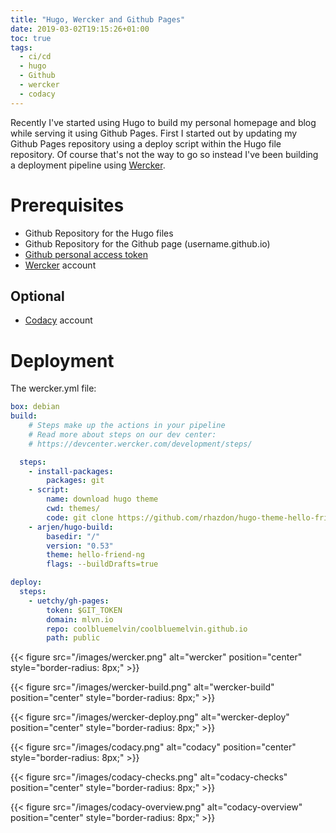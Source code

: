 ```yaml
---
title: "Hugo, Wercker and Github Pages"
date: 2019-03-02T19:15:26+01:00
toc: true
tags:
  - ci/cd
  - hugo
  - Github
  - wercker
  - codacy
---
```


Recently I've started using Hugo to build my personal homepage and blog while serving it using Github Pages. First I started out by updating my Github Pages repository using a deploy script within the Hugo file repository. Of course that's not the way to go so instead I've been building a deployment pipeline using [Wercker](https://app.wercker.com/melvincornelissen/mlvn.io/installing/).

# Prerequisites

- Github Repository for the Hugo files
- Github Repository for the Github page (username.github.io)
- [Github personal access token](https://github.com/settings/tokens)
- [Wercker](https://app.wercker.com/) account

## Optional

- [Codacy](https://www.codacy.com/) account

# Deployment

The wercker.yml file:
```yaml
box: debian
build:
    # Steps make up the actions in your pipeline
    # Read more about steps on our dev center:
    # https://devcenter.wercker.com/development/steps/

  steps:
    - install-packages:
        packages: git
    - script:
        name: download hugo theme
        cwd: themes/
        code: git clone https://github.com/rhazdon/hugo-theme-hello-friend-ng.git hello-friend-ng
    - arjen/hugo-build:
        basedir: "/"
        version: "0.53"
        theme: hello-friend-ng
        flags: --buildDrafts=true

deploy:
  steps:
    - uetchy/gh-pages:
        token: $GIT_TOKEN
        domain: mlvn.io
        repo: coolbluemelvin/coolbluemelvin.github.io
        path: public
```

{{< figure src="/images/wercker.png" alt="wercker" position="center" style="border-radius: 8px;" >}}

{{< figure src="/images/wercker-build.png" alt="wercker-build" position="center" style="border-radius: 8px;" >}}

{{< figure src="/images/wercker-deploy.png" alt="wercker-deploy" position="center" style="border-radius: 8px;" >}}

{{< figure src="/images/codacy.png" alt="codacy" position="center" style="border-radius: 8px;" >}}

{{< figure src="/images/codacy-checks.png" alt="codacy-checks" position="center" style="border-radius: 8px;" >}}

{{< figure src="/images/codacy-overview.png" alt="codacy-overview" position="center" style="border-radius: 8px;" >}}
